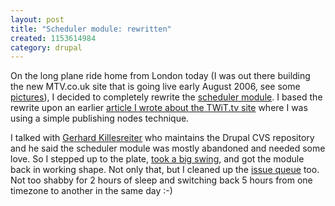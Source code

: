 ```yaml
--- 
layout: post
title: "Scheduler module: rewritten"
created: 1153614984
category: drupal
---
```

On the long plane ride home from London today (I was out there building the new MTV.co.uk site that is going live early August 2006, see some <a href="http://www.flickr.com/photos/tedserbinski/tags/london/">pictures</a>), I decided to completely rewrite the <a href="http://drupal.org/project/scheduler">scheduler module</a>. I based the rewrite upon an earlier <a href="http://www.lullabot.com/articles/how_to_create_a_publish_on_option_for_nodes">article I wrote about the TWiT.tv site</a> where I was using a simple publishing nodes technique. 

I talked with <a href="http://drupal.org/services/gerhard">Gerhard Killesreiter</a> who maintains the Drupal CVS repository and he said the scheduler module was mostly abandoned and needed some love. So I stepped up to the plate, <a href="http://drupal.org/cvs?commit=36780">took a big swing</a>, and got the module back in working shape. Not only that, but I cleaned up the <a href="http://drupal.org/project/issues/scheduler">issue queue</a> too. Not too shabby for 2 hours of sleep and switching back 5 hours from one timezone to another in the same day :-)
